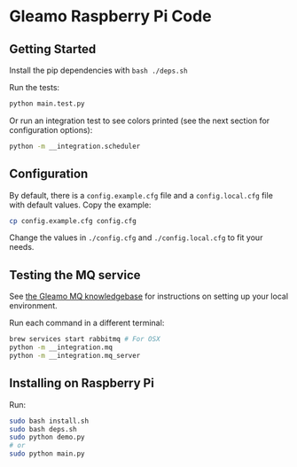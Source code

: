 # Gleamo Raspberry Pi Code

## Getting Started

Install the pip dependencies with `bash ./deps.sh`

Run the tests:

```sh
python main.test.py
```

Or run an integration test to see colors printed (see the next section for configuration options):

```sh
python -m __integration.scheduler
```

## Configuration

By default, there is a `config.example.cfg` file and a `config.local.cfg` file with
default values. Copy the example:

```sh
cp config.example.cfg config.cfg
```

Change the values in `./config.cfg` and `./config.local.cfg` to fit your needs.

## Testing the MQ service

See [the Gleamo MQ knowledgebase](https://github.com/Gleamo/gleamo-mq) for
instructions on setting up your local environment.

Run each command in a different terminal:

```sh
brew services start rabbitmq # For OSX
python -m __integration.mq
python -m __integration.mq_server
```

## Installing on Raspberry Pi

Run:

```sh
sudo bash install.sh
sudo bash deps.sh
sudo python demo.py
# or
sudo python main.py
```
